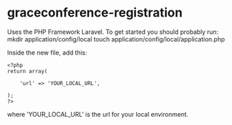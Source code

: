 # graceconference-registration #
Uses the PHP Framework Laravel. To get started you should probably run:
    mkdir application/config/local
    touch application/config/local/application.php
  
Inside the new file, add this:

    <?php
    return array(

        'url' => 'YOUR_LOCAL_URL',

    );
    ?>
where 'YOUR_LOCAL_URL' is the url for your local environment.
